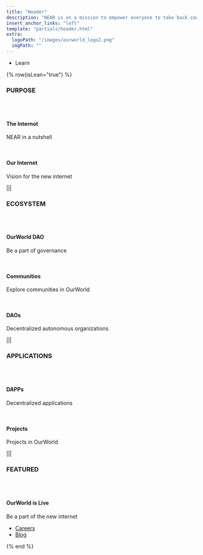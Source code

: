 ```yaml
---
title: "Header"
description: "NEAR is on a mission to empower everyone to take back control of their money, their data, and their identity. Join us."
insert_anchor_links: "left"
template: "partials/header.html"
extra:
  logoPath: "/images/ourworld_logo2.png"
  imgPath: ""
---
```


- Learn

{% row(isLean="true") %}

### PURPOSE

<br>
<br>

#### The Internot

NEAR in a nutshell

<br>

#### Our Internet

Vision for the new internet

|||

### ECOSYSTEM

<br>
<br>

#### OurWorld DAO

Be a part of governance

<br>

#### Communities

Explore communities in OurWorld

<br>

#### DAOs

Decentralized autonomous organizations

|||

### APPLICATIONS

<br>
<br>

#### DAPPs

Decentralized applications

<br>

#### Projects

Projects in OurWorld

|||

### FEATURED

<br>
<br>

#### OurWorld is Live

Be a part of the new internet

- [Careers]("/careers")
- [Blog]("/blog")

{% end %}
